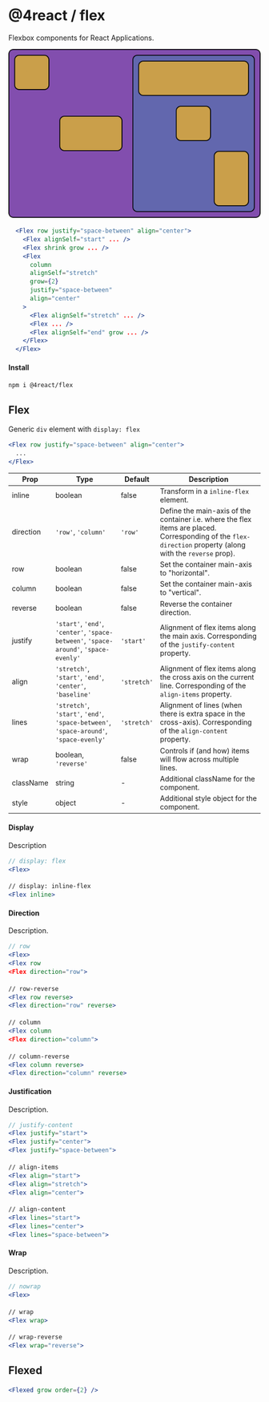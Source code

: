 # @4react / flex

Flexbox components for React Applications.

![alt text](./static/images/flex.png)

```jsx
  <Flex row justify="space-between" align="center">
    <Flex alignSelf="start" ... />
    <Flex shrink grow ... />
    <Flex
      column
      alignSelf="stretch"
      grow={2}
      justify="space-between"
      align="center"
    >
      <Flex alignSelf="stretch" ... />
      <Flex ... />
      <Flex alignSelf="end" grow ... />
    </Flex>
  </Flex>
```

#### Install

```
npm i @4react/flex
```

## Flex
Generic `div` element with `display: flex`

```jsx
<Flex row justify="space-between" align="center">
  ...
</Flex>
```

| Prop | Type | Default | Description |
| --- | --- | --- | --- |
| inline | boolean | false | Transform in a `inline-flex` element. |
| direction | `'row'`, `'column'` | `'row'` | Define the main-axis of the container i.e. where the flex items are placed. Corresponding of the `flex-direction` property (along with the `reverse` prop). |
| row | boolean | false | Set the container main-axis to "horizontal". |
| column | boolean | false | Set the container main-axis to "vertical". |
| reverse | boolean | false | Reverse the container direction. |
| justify | `'start'`, `'end'`, `'center'`, `'space-between'`, `'space-around'`, `'space-evenly'` | `'start'` | Alignment of flex items along the main axis. Corresponding of the `justify-content` property. |
| align | `'stretch'`, `'start'`, `'end'`, `'center'`, `'baseline'` | `'stretch'` | Alignment of flex items along the cross axis on the current line. Corresponding of the `align-items` property. |
| lines | `'stretch'`, `'start'`, `'end'`, `'space-between'`, `'space-around'`, `'space-evenly'` | `'stretch'` | Alignment of lines (when there is extra space in the cross-axis). Corresponding of the `align-content` property. |
| wrap | boolean, `'reverse'` | false | Controls if (and how) items will flow across multiple lines. |
| className | string | - | Additional className for the component. |
| style | object | - | Additional style object for the component. |

#### Display
Description

```jsx
// display: flex
<Flex>

// display: inline-flex
<Flex inline>
```

#### Direction
Description.

```jsx
// row
<Flex>
<Flex row
<Flex direction="row">

// row-reverse
<Flex row reverse>
<Flex direction="row" reverse>

// column
<Flex column
<Flex direction="column">

// column-reverse
<Flex column reverse>
<Flex direction="column" reverse>
```

#### Justification
Description.

```jsx
// justify-content
<Flex justify="start">
<Flex justify="center">
<Flex justify="space-between">

// align-items
<Flex align="start">
<Flex align="stretch">
<Flex align="center">

// align-content
<Flex lines="start">
<Flex lines="center">
<Flex lines="space-between">
```

#### Wrap
Description.

```jsx
// nowrap
<Flex>

// wrap
<Flex wrap>

// wrap-reverse
<Flex wrap="reverse">
```

## Flexed

```jsx
<Flexed grow order={2} />
```
